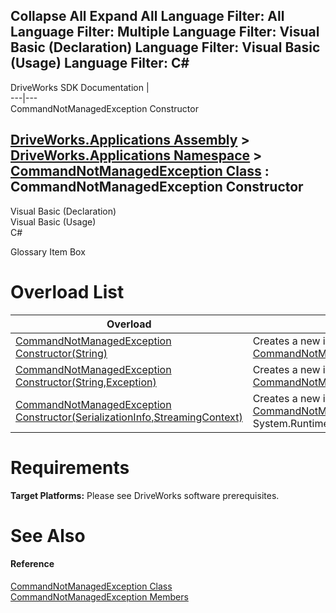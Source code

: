 Collapse All Expand All Language Filter: All  Language Filter: Multiple  Language Filter: Visual Basic (Declaration) Language Filter: Visual Basic (Usage) Language Filter: C#  
---  
DriveWorks SDK Documentation  |   
---|---  
CommandNotManagedException Constructor   
  
[DriveWorks.Applications Assembly](topic13.md) > [DriveWorks.Applications Namespace](topic16.md) > [CommandNotManagedException Class](topic699.md) : CommandNotManagedException Constructor  
---  
  
Visual Basic (Declaration)    
Visual Basic (Usage)    
C# 

Glossary Item Box

# Overload List

Overload| Description  
---|---  
[CommandNotManagedException Constructor(String)](topic706.md)| Creates a new instance of the [CommandNotManagedException](topic699.md) class.   
[CommandNotManagedException Constructor(String,Exception)](topic707.md)| Creates a new instance of the [CommandNotManagedException](topic699.md) class.   
[CommandNotManagedException Constructor(SerializationInfo,StreamingContext)](topic708.md)| Creates a new instance of the [CommandNotManagedException](topic699.md) class from System.Runtime.Serialization.SerializationInfo.   
  
# Requirements

**Target Platforms:** Please see DriveWorks software prerequisites.

# See Also

#### Reference

[CommandNotManagedException Class](topic699.md)   
[CommandNotManagedException Members](topic700.md)


